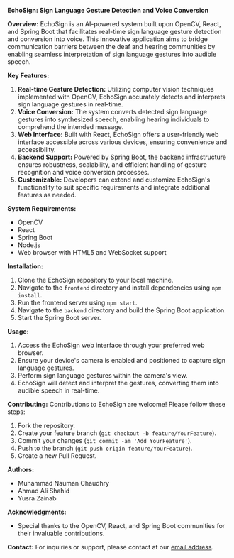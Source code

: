 **EchoSign: Sign Language Gesture Detection and Voice Conversion**

**Overview:**
EchoSign is an AI-powered system built upon OpenCV, React, and Spring Boot that facilitates real-time sign language gesture detection and conversion into voice. This innovative application aims to bridge communication barriers between the deaf and hearing communities by enabling seamless interpretation of sign language gestures into audible speech.

**Key Features:**
1. **Real-time Gesture Detection:** Utilizing computer vision techniques implemented with OpenCV, EchoSign accurately detects and interprets sign language gestures in real-time.
2. **Voice Conversion:** The system converts detected sign language gestures into synthesized speech, enabling hearing individuals to comprehend the intended message.
3. **Web Interface:** Built with React, EchoSign offers a user-friendly web interface accessible across various devices, ensuring convenience and accessibility.
4. **Backend Support:** Powered by Spring Boot, the backend infrastructure ensures robustness, scalability, and efficient handling of gesture recognition and voice conversion processes.
5. **Customizable:** Developers can extend and customize EchoSign's functionality to suit specific requirements and integrate additional features as needed.

**System Requirements:**
- OpenCV
- React
- Spring Boot
- Node.js
- Web browser with HTML5 and WebSocket support

**Installation:**
1. Clone the EchoSign repository to your local machine.
2. Navigate to the `frontend` directory and install dependencies using `npm install`.
3. Run the frontend server using `npm start`.
4. Navigate to the `backend` directory and build the Spring Boot application.
5. Start the Spring Boot server.

**Usage:**
1. Access the EchoSign web interface through your preferred web browser.
2. Ensure your device's camera is enabled and positioned to capture sign language gestures.
3. Perform sign language gestures within the camera's view.
4. EchoSign will detect and interpret the gestures, converting them into audible speech in real-time.

**Contributing:**
Contributions to EchoSign are welcome! Please follow these steps:
1. Fork the repository.
2. Create your feature branch (`git checkout -b feature/YourFeature`).
3. Commit your changes (`git commit -am 'Add YourFeature'`).
4. Push to the branch (`git push origin feature/YourFeature`).
5. Create a new Pull Request.

**Authors:**
- Muhammad Nauman Chaudhry
- Ahmad Ali Shahid
- Yusra Zainab

**Acknowledgments:**
- Special thanks to the OpenCV, React, and Spring Boot communities for their invaluable contributions.

**Contact:**
For inquiries or support, please contact at our [email address](naumanch969@gmail.com).
